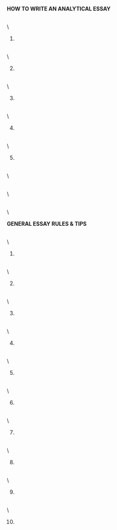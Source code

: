 **HOW TO WRITE AN ANALYTICAL ESSAY**

\
\

1.  

\
\

2.  

\
\

3.  

\
\

4.  

\
\

5.  

\
\

\
\

\
\

**GENERAL ESSAY RULES & TIPS**

\
\

1.  

\
\

2.  

\
\

3.  

\
\

4.  

\
\

5.  

\
\

6.  

\
\

7.  

\
\

8.  

\
\

9.  

\
\

10. 
